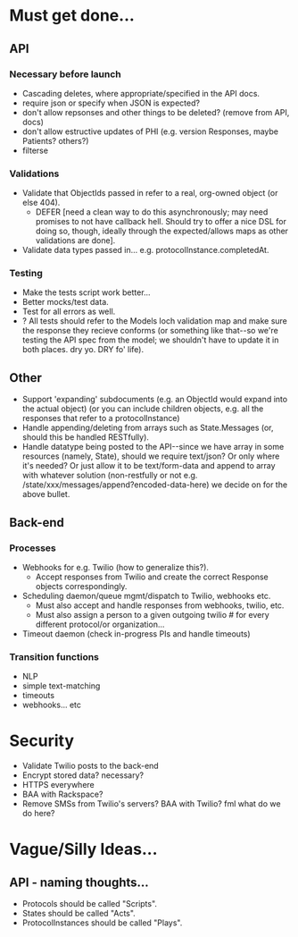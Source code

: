 # Must get done...

## API

### Necessary before launch
* Cascading deletes, where appropriate/specified in the API docs.
* require json or specify when JSON is expected? 
* don't allow repsonses and other things to be deleted? (remove from API, docs)
* don't allow estructive updates of PHI (e.g. version Responses, maybe Patients? others?) 
* filterse

### Validations
* Validate that ObjectIds passed in refer to a real, org-owned object (or else 404).
  * DEFER [need a clean way to do this asynchronously; may need promises to not have 
    callback hell. Should try to offer a nice DSL for doing so, though, ideally through
    the expected/allows maps as other validations are done].
* Validate data types passed in...  e.g. protocolInstance.completedAt.

### Testing
* Make the tests script work better... 
* Better mocks/test data.
* Test for all errors as well.
* ? All tests should refer to the Models loch validation map and make sure the response
  they recieve conforms (or something like that--so we're testing the API spec from the
  model; we shouldn't have to update it in both places. dry yo. DRY fo' life).

## Other
* Support 'expanding' subdocuments (e.g. an ObjectId would expand into the actual object) (or you can include children objects, e.g. all the responses that refer to a protocolInstance)
* Handle appending/deleting from arrays such as State.Messages (or, should this be handled RESTfully).
* Handle datatype being posted to the API--since we have array in some resources (namely, State), 
  should we require text/json? Or only where it's needed? Or just allow it to be text/form-data and append
  to array with whatever solution (non-restfully or not e.g. /state/xxx/messages/append?encoded-data-here)
  we decide on for the above bullet.



## Back-end

### Processes
* Webhooks for e.g. Twilio (how to generalize this?).
  * Accept responses from Twilio and create the correct Response objects correspondingly.
* Scheduling daemon/queue mgmt/dispatch to Twilio, webhooks etc.
  * Must also accept and handle responses from webhooks, twilio, etc.
  * Must also assign a person to a given outgoing twilio # for every different protocol/or organization... 
* Timeout daemon (check in-progress PIs and handle timeouts)

### Transition functions
* NLP
* simple text-matching
* timeouts
* webhooks... etc


# Security
* Validate Twilio posts to the back-end
* Encrypt stored data? necessary?
* HTTPS everywhere
* BAA with Rackspace?
* Remove SMSs from Twilio's servers? BAA with Twilio? fml what do we do here?



# Vague/Silly Ideas...

## API - naming thoughts...
* Protocols should be called "Scripts".
* States should be called "Acts".
* ProtocolInstances should be called "Plays".
